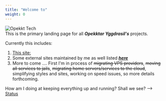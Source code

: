 ```yaml
---
title: "Welcome to"
weight: 0
---
```

![Opekkt Tech](images/opekkttechno200.png)<br>
This is the primary landing page for all ***Opekktar Yggdrasil's*** projects.

Currently this includes:

1. <a href="/">This site:</a>
2. Some external sites maintained by me as well listed ***<a href="/ext/">here</a>***
3. More to come .... First I'm in process of ~~migrating VPS providers~~, ~~moving all services to jails~~, ~~migrating home servers/services to the cloud~~, simplifying styles and sites, working on speed issues, so more details forthcoming.

How am I doing at keeping everything up and running? Shall we see? --> <a href=https://status.opekkt.tech/ target="_blank">Status</a>
